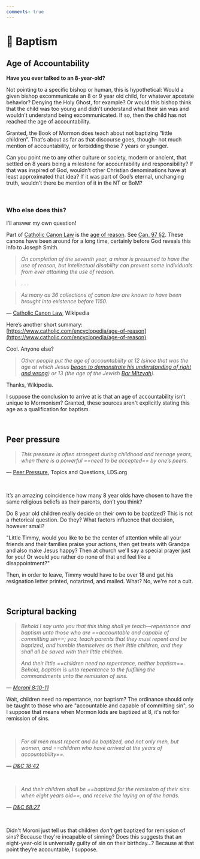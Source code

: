 ```yaml
---
comments: true
---
```

# 🌊 Baptism
## Age of Accountability
**Have you ever talked to an 8-year-old?**

Not pointing to a specific bishop or human, this is hypothetical: Would a given bishop excommunicate an 8 or 9 year old child, for whatever apostate behavior? Denying the Holy Ghost, for example? Or would this bishop think that the child was too young and didn’t understand what their sin was and wouldn’t understand being excommunicated. If so, then the child has not reached the age of accountability.

Granted, the Book of Mormon does teach about not baptizing “little children”. That’s about as far as that discourse goes, though- not much mention of accountability, or forbidding those 7 years or younger.

Can you point me to any other culture or society, modern or ancient, that settled on 8 years being a milestone for accountability and responsibility? If that was inspired of God, wouldn’t other Christian denominations have at least approximated that idea? If it was part of God’s eternal, unchanging truth, wouldn’t there be mention of it in the NT or BoM?

&nbsp;

### Who else does this?
I’ll answer my own question!

Part of [Catholic Canon Law](https://en.wikipedia.org/wiki/Person_(Catholic_canon_law)#Age_of_reason) is the [age of reason](https://en.wikipedia.org/wiki/Age_of_accountability#cite_note-1). See [Can. 97 §2](https://www.vatican.va/archive/cod-iuris-canonici/eng/documents/cic_lib1-cann96-123_en.html). These canons have been around for a long time, certainly before God reveals this info to Joseph Smith.

> *On completion of the seventh year, a minor is presumed to have the use of reason, but intellectual disability can prevent some individuals from ever attaining the use of reason.*

> . . .

> *As many as 36 collections of canon law are known to have been brought into existence before 1150.*

— [Catholic Canon Law](https://en.wikipedia.org/wiki/Person_(Catholic_canon_law)#Physical_persons), Wikipedia

Here’s another short summary: [https://www.catholic.com/encyclopedia/age-of-reason](https://www.catholic.com/encyclopedia/age-of-reason)

Cool. Anyone else?

> *Other people put the age of accountability at 12 (since that was the age at which Jesus [began to demonstrate his understanding of right and wrong](https://en.wikipedia.org/wiki/Finding_in_the_Temple)) or 13 (the age of the Jewish [Bar Mitzvah](https://en.wikipedia.org/wiki/Bar_Mitzvah)).*

Thanks, Wikipedia.

I suppose the conclusion to arrive at is that an age of accountability isn’t unique to Mormonism? Granted, these sources aren't explicitly stating this age as a qualification for baptism.

&nbsp;

## Peer pressure
> *This pressure is often strongest during childhood and teenage years, when there is a powerful ==need to be accepted== by one’s peers.*

— [Peer Pressure](https://www.churchofjesuschrist.org/study/manual/gospel-topics/peer-pressure?lang=eng), Topics and Questions, LDS.org

&nbsp;

It’s an amazing coincidence how many 8 year olds have chosen to have the same religious beliefs as their parents, don’t you think?

Do 8 year old children really decide on their own to be baptized? This is not a rhetorical question. Do they? What factors influence that decision, however small?

"Little Timmy, would you like to be the center of attention while all your friends and their families praise your actions, then get treats with Grandpa and also make Jesus happy? Then at church we'll say a special prayer just for you! Or would you rather do none of that and feel like a disappointment?"

Then, in order to leave, Timmy would have to be over 18 and get his resignation letter printed, notarized, and mailed. What? No, we're not a cult.

&nbsp;

## Scriptural backing
> *Behold I say unto you that this thing shall ye teach—repentance and baptism unto those who are ==accountable and capable of committing sin==; yea, teach parents that they must repent and be baptized, and humble themselves as their little children, and they shall all be saved with their little children.*
>
> *And their little ==children need no repentance, neither baptism==. Behold, baptism is unto repentance to the fulfilling the commandments unto the remission of sins.*

— _[Moroni 8:10-11](https://www.churchofjesuschrist.org/study/scriptures/bofm/moro/8?lang=eng&id=p10-p11#p10)_

Wait, children need no repentance, nor baptism? The ordinance should only be taught to those who are "accountable and capable of committing sin", so I suppose that means when Mormon kids are baptized at 8, it's not for remission of sins.

&nbsp;

> *For all men must repent and be baptized, and not only men, but women, and ==children who have arrived at the years of accountability==.*

— _[D&C 18:42](https://www.churchofjesuschrist.org/study/scriptures/dc-testament/dc/18?lang=eng&id=p42#p42)_

&nbsp;

> *And their children shall be ==baptized for the remission of their sins when eight years old==, and receive the laying on of the hands.*

— _[D&C 68:27](https://www.churchofjesuschrist.org/study/scriptures/dc-testament/dc/68?lang=eng&id=p27#p27)_

&nbsp;

Didn't Moroni just tell us that children *don't* get baptized for remission of sins? Because they're incapable of sinning? Does this suggests that an eight-year-old is universally guilty of sin on their birthday…? Because at that point they’re accountable, I suppose.